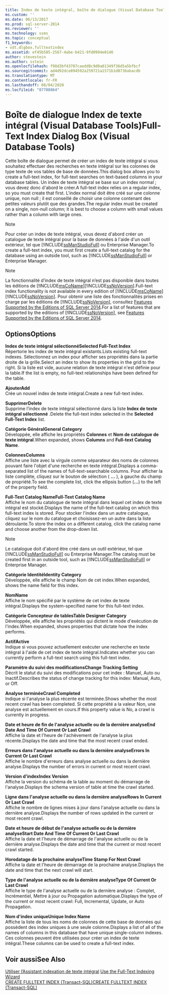 ```yaml
---
title: Index de texte intégral, boîte de dialogue (Visual Database Tools) | Microsoft Docs
ms.custom: ''
ms.date: 06/13/2017
ms.prod: sql-server-2014
ms.reviewer: ''
ms.technology: ssms
ms.topic: conceptual
f1_keywords:
- vdt.dlgbox.fulltextindex
ms.assetid: ef45b585-2567-4abe-b421-9fd0994e0146
author: stevestein
ms.author: sstein
ms.openlocfilehash: f98d3bf43707caedd8c9d0a01349f36d5a5bfbcf
ms.sourcegitcommit: ad4d92dce894592a259721a1571b1d8736abacdb
ms.translationtype: MT
ms.contentlocale: fr-FR
ms.lasthandoff: 08/04/2020
ms.locfileid: "87708864"
---
```

# <a name="full-text-index-dialog-box-visual-database-tools"></a><span data-ttu-id="db8e7-102">Boîte de dialogue Index de texte intégral (Visual Database Tools)</span><span class="sxs-lookup"><span data-stu-id="db8e7-102">Full-Text Index Dialog Box (Visual Database Tools)</span></span>
  <span data-ttu-id="db8e7-103">Cette boîte de dialogue permet de créer un index de texte intégral si vous souhaitez effectuer des recherches en texte intégral sur les colonnes de type texte de vos tables de base de données.</span><span class="sxs-lookup"><span data-stu-id="db8e7-103">This dialog box allows you to create a full-text index, for full-text searches on text-based columns in your database tables.</span></span> <span data-ttu-id="db8e7-104">Un index de texte intégral se base sur un index normal ; vous devez donc d'abord le créer.</span><span class="sxs-lookup"><span data-stu-id="db8e7-104">A full-text index relies on a regular index, so you must create that first.</span></span> <span data-ttu-id="db8e7-105">L'index normal doit être créé sur une colonne unique, non null ; il est conseillé de choisir une colonne contenant des petites valeurs plutôt que des grandes.</span><span class="sxs-lookup"><span data-stu-id="db8e7-105">The regular index must be created on a single, non-null column; it is best to choose a column with small values rather than a column with large ones.</span></span>  
  
> [!NOTE]  
>  <span data-ttu-id="db8e7-106">Pour créer un index de texte intégral, vous devez d'abord créer un catalogue de texte intégral pour la base de données à l'aide d'un outil extérieur, tel que [!INCLUDE[ssManStudioFull](../../includes/ssmanstudiofull-md.md)] ou Enterprise Manager.</span><span class="sxs-lookup"><span data-stu-id="db8e7-106">To create a full-text index, you must first create a full-text catalog for the database using an outside tool, such as [!INCLUDE[ssManStudioFull](../../includes/ssmanstudiofull-md.md)] or Enterprise Manager.</span></span>  
  
> [!NOTE]  
>  <span data-ttu-id="db8e7-107">La fonctionnalité d’index de texte intégral n’est pas disponible dans toutes les éditions de [!INCLUDE[msCoName](../../includes/msconame-md.md)][!INCLUDE[ssNoVersion](../../includes/ssnoversion-md.md)].</span><span class="sxs-lookup"><span data-stu-id="db8e7-107">Full-text index functionality is not available in every edition of [!INCLUDE[msCoName](../../includes/msconame-md.md)][!INCLUDE[ssNoVersion](../../includes/ssnoversion-md.md)].</span></span> <span data-ttu-id="db8e7-108">Pour obtenir une liste des fonctionnalités prises en charge par les éditions de [!INCLUDE[ssNoVersion](../../includes/ssnoversion-md.md)], consultez [Features Supported by the Editions of SQL Server 2014](../../getting-started/features-supported-by-the-editions-of-sql-server-2014.md).</span><span class="sxs-lookup"><span data-stu-id="db8e7-108">For a list of features that are supported by the editions of [!INCLUDE[ssNoVersion](../../includes/ssnoversion-md.md)], see [Features Supported by the Editions of SQL Server 2014](../../getting-started/features-supported-by-the-editions-of-sql-server-2014.md).</span></span>  
  
## <a name="options"></a><span data-ttu-id="db8e7-109">Options</span><span class="sxs-lookup"><span data-stu-id="db8e7-109">Options</span></span>  
 <span data-ttu-id="db8e7-110">**Index de texte intégral sélectionné**</span><span class="sxs-lookup"><span data-stu-id="db8e7-110">**Selected Full-Text Index**</span></span>  
 <span data-ttu-id="db8e7-111">Répertorie les index de texte intégral existants.</span><span class="sxs-lookup"><span data-stu-id="db8e7-111">Lists existing full-text indexes.</span></span> <span data-ttu-id="db8e7-112">Sélectionnez un index pour afficher ses propriétés dans la partie droite de la grille.</span><span class="sxs-lookup"><span data-stu-id="db8e7-112">Select an index to show its properties in the grid to the right.</span></span> <span data-ttu-id="db8e7-113">Si la liste est vide, aucune relation de texte intégral n'est définie pour la table.</span><span class="sxs-lookup"><span data-stu-id="db8e7-113">If the list is empty, no full-text relationships have been defined for the table.</span></span>  
  
 <span data-ttu-id="db8e7-114">**Ajouter**</span><span class="sxs-lookup"><span data-stu-id="db8e7-114">**Add**</span></span>  
 <span data-ttu-id="db8e7-115">Crée un nouvel index de texte intégral.</span><span class="sxs-lookup"><span data-stu-id="db8e7-115">Create a new full-text index.</span></span>  
  
 <span data-ttu-id="db8e7-116">**Supprimer**</span><span class="sxs-lookup"><span data-stu-id="db8e7-116">**Delete**</span></span>  
 <span data-ttu-id="db8e7-117">Supprime l’index de texte intégral sélectionné dans la liste **Index de texte intégral sélectionné** .</span><span class="sxs-lookup"><span data-stu-id="db8e7-117">Delete the full-text index selected in the **Selected Full-Text Index** list.</span></span>  
  
 <span data-ttu-id="db8e7-118">**Catégorie Général**</span><span class="sxs-lookup"><span data-stu-id="db8e7-118">**General Category**</span></span>  
 <span data-ttu-id="db8e7-119">Développée, elle affiche les propriétés **Colonnes** et **Nom de catalogue de texte intégral**.</span><span class="sxs-lookup"><span data-stu-id="db8e7-119">When expanded, shows **Columns** and **Full-text Catalog Name**.</span></span>  
  
 <span data-ttu-id="db8e7-120">**Colonnes**</span><span class="sxs-lookup"><span data-stu-id="db8e7-120">**Columns**</span></span>  
 <span data-ttu-id="db8e7-121">Affiche une liste avec la virgule comme séparateur des noms de colonnes pouvant faire l'objet d'une recherche en texte intégral.</span><span class="sxs-lookup"><span data-stu-id="db8e7-121">Displays a comma-separated list of the names of full-text-searchable columns.</span></span> <span data-ttu-id="db8e7-122">Pour afficher la liste complète, cliquez sur le bouton de sélection ( **...** ), à gauche du champ de propriété.</span><span class="sxs-lookup"><span data-stu-id="db8e7-122">To see the complete list, click the ellipsis button (**...**) to the left of the property field.</span></span>  
  
 <span data-ttu-id="db8e7-123">**Full-Text Catalog Name**</span><span class="sxs-lookup"><span data-stu-id="db8e7-123">**Full-Text Catalog Name**</span></span>  
 <span data-ttu-id="db8e7-124">Affiche le nom du catalogue de texte intégral dans lequel cet index de texte intégral est stocké.</span><span class="sxs-lookup"><span data-stu-id="db8e7-124">Displays the name of the full-text catalog on which this full-text index is stored.</span></span> <span data-ttu-id="db8e7-125">Pour stocker l'index dans un autre catalogue, cliquez sur le nom du catalogue et choisissez-en un autre dans la liste déroulante.</span><span class="sxs-lookup"><span data-stu-id="db8e7-125">To store the index on a different catalog, click the catalog name and choose another from the drop-down list.</span></span>  
  
> [!NOTE]  
>  <span data-ttu-id="db8e7-126">Le catalogue doit d'abord être créé dans un outil extérieur, tel que [!INCLUDE[ssManStudioFull](../../includes/ssmanstudiofull-md.md)] ou Enterprise Manager.</span><span class="sxs-lookup"><span data-stu-id="db8e7-126">The catalog must be created first in an outside tool, such as [!INCLUDE[ssManStudioFull](../../includes/ssmanstudiofull-md.md)] or Enterprise Manager.</span></span>  
  
 <span data-ttu-id="db8e7-127">**Catégorie Identité**</span><span class="sxs-lookup"><span data-stu-id="db8e7-127">**Identity Category**</span></span>  
 <span data-ttu-id="db8e7-128">Développée, elle affiche le champ Nom de cet index.</span><span class="sxs-lookup"><span data-stu-id="db8e7-128">When expanded, shows the name field for this index.</span></span>  
  
 <span data-ttu-id="db8e7-129">**Nom**</span><span class="sxs-lookup"><span data-stu-id="db8e7-129">**Name**</span></span>  
 <span data-ttu-id="db8e7-130">Affiche le nom spécifié par le système de cet index de texte intégral.</span><span class="sxs-lookup"><span data-stu-id="db8e7-130">Displays the system-specified name for this full-text index.</span></span>  
  
 <span data-ttu-id="db8e7-131">**Catégorie Concepteur de tables**</span><span class="sxs-lookup"><span data-stu-id="db8e7-131">**Table Designer Category**</span></span>  
 <span data-ttu-id="db8e7-132">Développée, elle affiche les propriétés qui dictent le mode d'exécution de l'index.</span><span class="sxs-lookup"><span data-stu-id="db8e7-132">When expanded, shows properties that dictate how the index performs.</span></span>  
  
 <span data-ttu-id="db8e7-133">**Actif**</span><span class="sxs-lookup"><span data-stu-id="db8e7-133">**Active**</span></span>  
 <span data-ttu-id="db8e7-134">Indique si vous pouvez actuellement exécuter une recherche en texte intégral à l'aide de cet index de texte intégral.</span><span class="sxs-lookup"><span data-stu-id="db8e7-134">Indicates whether you can currently perform a full-text search using this full-text index.</span></span>  
  
 <span data-ttu-id="db8e7-135">**Paramètre du suivi des modifications**</span><span class="sxs-lookup"><span data-stu-id="db8e7-135">**Change Tracking Setting**</span></span>  
 <span data-ttu-id="db8e7-136">Décrit le statut du suivi des modifications pour cet index : Manuel, Auto ou Inactif.</span><span class="sxs-lookup"><span data-stu-id="db8e7-136">Describes the status of change tracking for this index: Manual, Auto, or Off.</span></span>  
  
 <span data-ttu-id="db8e7-137">**Analyse terminée**</span><span class="sxs-lookup"><span data-stu-id="db8e7-137">**Crawl Completed**</span></span>  
 <span data-ttu-id="db8e7-138">Indique si l'analyse la plus récente est terminée.</span><span class="sxs-lookup"><span data-stu-id="db8e7-138">Shows whether the most recent crawl has been completed.</span></span> <span data-ttu-id="db8e7-139">Si cette propriété a la valeur Non, une analyse est actuellement en cours.</span><span class="sxs-lookup"><span data-stu-id="db8e7-139">If this property value is No, a crawl is currently in progress.</span></span>  
  
 <span data-ttu-id="db8e7-140">**Date et heure de fin de l'analyse actuelle ou de la dernière analyse**</span><span class="sxs-lookup"><span data-stu-id="db8e7-140">**End Date And Time Of Current Or Last Crawl**</span></span>  
 <span data-ttu-id="db8e7-141">Affiche la date et l'heure de l'achèvement de l'analyse la plus récente.</span><span class="sxs-lookup"><span data-stu-id="db8e7-141">Displays the date and time that the most recent crawl ended.</span></span>  
  
 <span data-ttu-id="db8e7-142">**Erreurs dans l'analyse actuelle ou dans la dernière analyse**</span><span class="sxs-lookup"><span data-stu-id="db8e7-142">**Errors In Current Or Last Crawl**</span></span>  
 <span data-ttu-id="db8e7-143">Affiche le nombre d'erreurs dans analyse actuelle ou dans la dernière analyse.</span><span class="sxs-lookup"><span data-stu-id="db8e7-143">Displays the number of errors in current or most recent crawl.</span></span>  
  
 <span data-ttu-id="db8e7-144">**Version d'index**</span><span class="sxs-lookup"><span data-stu-id="db8e7-144">**Index Version**</span></span>  
 <span data-ttu-id="db8e7-145">Affiche la version du schéma de la table au moment du démarrage de l'analyse.</span><span class="sxs-lookup"><span data-stu-id="db8e7-145">Displays the schema version of table at time the crawl started.</span></span>  
  
 <span data-ttu-id="db8e7-146">**Ligne dans l'analyse actuelle ou dans la dernière analyse**</span><span class="sxs-lookup"><span data-stu-id="db8e7-146">**Rows In Current Or Last Crawl**</span></span>  
 <span data-ttu-id="db8e7-147">Affiche le nombre de lignes mises à jour dans l'analyse actuelle ou dans la dernière analyse.</span><span class="sxs-lookup"><span data-stu-id="db8e7-147">Displays the number of rows updated in the current or most recent crawl.</span></span>  
  
 <span data-ttu-id="db8e7-148">**Date et heure de début de l'analyse actuelle ou de la dernière analyse**</span><span class="sxs-lookup"><span data-stu-id="db8e7-148">**Start Date And Time Of Current Or Last Crawl**</span></span>  
 <span data-ttu-id="db8e7-149">Affiche la date et l'heure de démarrage de l'analyse actuelle ou de la dernière analyse.</span><span class="sxs-lookup"><span data-stu-id="db8e7-149">Displays the date and time that the current or most recent crawl started.</span></span>  
  
 <span data-ttu-id="db8e7-150">**Horodatage de la prochaine analyse**</span><span class="sxs-lookup"><span data-stu-id="db8e7-150">**Time Stamp For Next Crawl**</span></span>  
 <span data-ttu-id="db8e7-151">Affiche la date et l'heure de démarrage de la prochaine analyse.</span><span class="sxs-lookup"><span data-stu-id="db8e7-151">Displays the date and time that the next crawl will start.</span></span>  
  
 <span data-ttu-id="db8e7-152">**Type de l'analyse actuelle ou de la dernière analyse**</span><span class="sxs-lookup"><span data-stu-id="db8e7-152">**Type Of Current Or Last Crawl**</span></span>  
 <span data-ttu-id="db8e7-153">Affiche le type de l'analyse actuelle ou de la dernière analyse : Complet, Incrémentiel, Mettre à jour ou Propagation automatique.</span><span class="sxs-lookup"><span data-stu-id="db8e7-153">Displays the type of the current or most recent crawl: Full, Incremental, Update, or Auto Propagation.</span></span>  
  
 <span data-ttu-id="db8e7-154">**Nom d'index unique**</span><span class="sxs-lookup"><span data-stu-id="db8e7-154">**Unique Index Name**</span></span>  
 <span data-ttu-id="db8e7-155">Affiche la liste de tous les noms de colonnes de cette base de données qui possèdent des index uniques à une seule colonne.</span><span class="sxs-lookup"><span data-stu-id="db8e7-155">Displays a list of all of the names of columns in this database that have unique single-column indexes.</span></span> <span data-ttu-id="db8e7-156">Ces colonnes peuvent être utilisées pour créer un index de texte intégral.</span><span class="sxs-lookup"><span data-stu-id="db8e7-156">These columns can be used to create a full-text index.</span></span>  
  
## <a name="see-also"></a><span data-ttu-id="db8e7-157">Voir aussi</span><span class="sxs-lookup"><span data-stu-id="db8e7-157">See Also</span></span>  
 <span data-ttu-id="db8e7-158">[Utiliser l’Assistant indexation de texte intégral](../../relational-databases/search/use-the-full-text-indexing-wizard.md) </span><span class="sxs-lookup"><span data-stu-id="db8e7-158">[Use the Full-Text Indexing Wizard](../../relational-databases/search/use-the-full-text-indexing-wizard.md) </span></span>  
 [<span data-ttu-id="db8e7-159">CREATE FULLTEXT INDEX &#40;Transact-SQL&#41;</span><span class="sxs-lookup"><span data-stu-id="db8e7-159">CREATE FULLTEXT INDEX &#40;Transact-SQL&#41;</span></span>](/sql/t-sql/statements/create-fulltext-index-transact-sql)  
  
  

